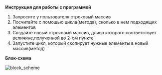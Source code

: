 
**Инструкция для работы с программой**

1. Запросите у пользователя строковый массив
2. Посчитайте с помощью цикла(метода), сколько в нем подходящих элементов 
3. Создайте новый строковый массив, длина которого соответствует величине,полученной во 2-ом пункте 
4. Запустите цикл, который скопирует нужные элементы в новый массив(метод)

**Блок-схема**

![block_scheme](https://user-images.githubusercontent.com/112394657/199465045-73160b03-b7fa-4b92-baac-fe5cab1cff40.jpg)
